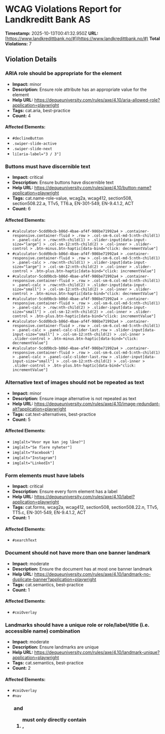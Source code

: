 # WCAG Violations Report for Landkreditt Bank AS

**Timestamp:** 2025-10-13T00:41:32.950Z
**URL:** [https://www.landkredittbank.no/#](https://www.landkredittbank.no/#)
**Total Violations:** 7

## Violation Details

### ARIA role should be appropriate for the element

- **Impact:** minor
- **Description:** Ensure role attribute has an appropriate value for the element
- **Help URL:** https://dequeuniversity.com/rules/axe/4.10/aria-allowed-role?application=playwright
- **Tags:** cat.aria, best-practice
- **Count:** 4

#### Affected Elements:

- `#declineButton`
- `.swiper-slide-active`
- `.swiper-slide-next`
- `li[aria-label="3 / 3"]`

### Buttons must have discernible text

- **Impact:** critical
- **Description:** Ensure buttons have discernible text
- **Help URL:** https://dequeuniversity.com/rules/axe/4.10/button-name?application=playwright
- **Tags:** cat.name-role-value, wcag2a, wcag412, section508, section508.22.a, TTv5, TT6.a, EN-301-549, EN-9.4.1.2, ACT
- **Count:** 6

#### Affected Elements:

- `#calculator-5cdd9bcb-b86d-4bae-af4f-986be71992a4 > .container-responsive.container-fluid > .row > .col-sm-6.col-md-5:nth-child(1) > .panel-calc > .row:nth-child(1) > .slider-input[data-input-size="large"] > .col-sm-12:nth-child(2) > .col-inner > .slider-control > .btn-minus.btn-haptic[data-bind="click: decrementValue"]`
- `#calculator-5cdd9bcb-b86d-4bae-af4f-986be71992a4 > .container-responsive.container-fluid > .row > .col-sm-6.col-md-5:nth-child(1) > .panel-calc > .row:nth-child(1) > .slider-input[data-input-size="large"] > .col-sm-12:nth-child(2) > .col-inner > .slider-control > .btn-plus.btn-haptic[data-bind="click: incrementValue"]`
- `#calculator-5cdd9bcb-b86d-4bae-af4f-986be71992a4 > .container-responsive.container-fluid > .row > .col-sm-6.col-md-5:nth-child(1) > .panel-calc > .row:nth-child(2) > .slider-input[data-input-size="small"] > .col-sm-12:nth-child(2) > .col-inner > .slider-control > .btn-minus.btn-haptic[data-bind="click: decrementValue"]`
- `#calculator-5cdd9bcb-b86d-4bae-af4f-986be71992a4 > .container-responsive.container-fluid > .row > .col-sm-6.col-md-5:nth-child(1) > .panel-calc > .row:nth-child(2) > .slider-input[data-input-size="small"] > .col-sm-12:nth-child(2) > .col-inner > .slider-control > .btn-plus.btn-haptic[data-bind="click: incrementValue"]`
- `#calculator-5cdd9bcb-b86d-4bae-af4f-986be71992a4 > .container-responsive.container-fluid > .row > .col-sm-6.col-md-5:nth-child(1) > .panel-calc > .panel-calc-slider-last.row > .slider-input[data-input-size="small"] > .col-sm-12:nth-child(2) > .col-inner > .slider-control > .btn-minus.btn-haptic[data-bind="click: decrementValue"]`
- `#calculator-5cdd9bcb-b86d-4bae-af4f-986be71992a4 > .container-responsive.container-fluid > .row > .col-sm-6.col-md-5:nth-child(1) > .panel-calc > .panel-calc-slider-last.row > .slider-input[data-input-size="small"] > .col-sm-12:nth-child(2) > .col-inner > .slider-control > .btn-plus.btn-haptic[data-bind="click: incrementValue"]`

### Alternative text of images should not be repeated as text

- **Impact:** minor
- **Description:** Ensure image alternative is not repeated as text
- **Help URL:** https://dequeuniversity.com/rules/axe/4.10/image-redundant-alt?application=playwright
- **Tags:** cat.text-alternatives, best-practice
- **Count:** 5

#### Affected Elements:

- `img[alt="Hvor mye kan jeg låne?"]`
- `img[alt="Se flere nyheter"]`
- `img[alt="Facebook"]`
- `img[alt="Instagram"]`
- `img[alt="LinkedIn"]`

### Form elements must have labels

- **Impact:** critical
- **Description:** Ensure every form element has a label
- **Help URL:** https://dequeuniversity.com/rules/axe/4.10/label?application=playwright
- **Tags:** cat.forms, wcag2a, wcag412, section508, section508.22.n, TTv5, TT5.c, EN-301-549, EN-9.4.1.2, ACT
- **Count:** 1

#### Affected Elements:

- `#searchText`

### Document should not have more than one banner landmark

- **Impact:** moderate
- **Description:** Ensure the document has at most one banner landmark
- **Help URL:** https://dequeuniversity.com/rules/axe/4.10/landmark-no-duplicate-banner?application=playwright
- **Tags:** cat.semantics, best-practice
- **Count:** 1

#### Affected Elements:

- `#coiOverlay`

### Landmarks should have a unique role or role/label/title (i.e. accessible name) combination

- **Impact:** moderate
- **Description:** Ensure landmarks are unique
- **Help URL:** https://dequeuniversity.com/rules/axe/4.10/landmark-unique?application=playwright
- **Tags:** cat.semantics, best-practice
- **Count:** 2

#### Affected Elements:

- `#coiOverlay`
- `#nav`

### <ul> and <ol> must only directly contain <li>, <script> or <template> elements

- **Impact:** serious
- **Description:** Ensure that lists are structured correctly
- **Help URL:** https://dequeuniversity.com/rules/axe/4.10/list?application=playwright
- **Tags:** cat.structure, wcag2a, wcag131, EN-301-549, EN-9.1.3.1
- **Count:** 1

#### Affected Elements:

- `#swiper-wrapper-e5b46e332a2aa23d`
